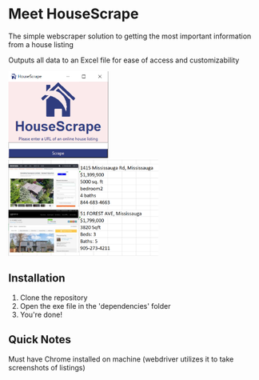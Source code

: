 # Meet HouseScrape
The simple webscraper solution to getting the most important information from a house listing

Outputs all data to an Excel file for ease of access and customizability


<div style = {display: 'inline' float: 'left'}>
<img src='./resources/screenshot_UI.PNG' width='200'>
</div>

<div style = {display: 'inline' float: 'right'}>
<img src='./resources/excel_screenshot.PNG' width='300'>
</div>


## Installation
1. Clone the repository
2. Open the exe file in the 'dependencies' folder
3. You're done!

## Quick Notes
Must have Chrome installed on machine (webdriver utilizes it to take screenshots of listings)
